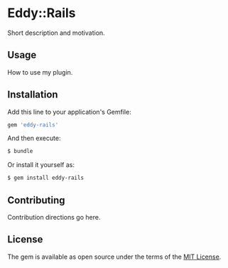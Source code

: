 # Eddy::Rails
Short description and motivation.

## Usage
How to use my plugin.

## Installation
Add this line to your application's Gemfile:

```ruby
gem 'eddy-rails'
```

And then execute:
```bash
$ bundle
```

Or install it yourself as:
```bash
$ gem install eddy-rails
```

## Contributing
Contribution directions go here.

## License
The gem is available as open source under the terms of the [MIT License](https://opensource.org/licenses/MIT).
